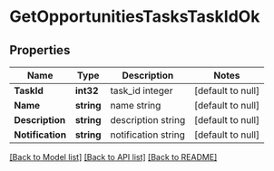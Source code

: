 # GetOpportunitiesTasksTaskIdOk

## Properties
Name | Type | Description | Notes
------------ | ------------- | ------------- | -------------
**TaskId** | **int32** | task_id integer | [default to null]
**Name** | **string** | name string | [default to null]
**Description** | **string** | description string | [default to null]
**Notification** | **string** | notification string | [default to null]

[[Back to Model list]](../README.md#documentation-for-models) [[Back to API list]](../README.md#documentation-for-api-endpoints) [[Back to README]](../README.md)


